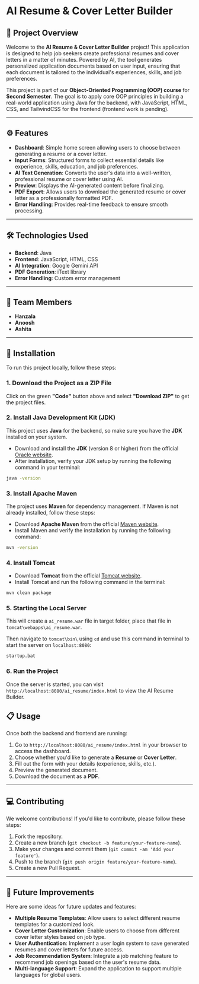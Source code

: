 # **AI Resume & Cover Letter Builder**

## 📄 **Project Overview**

Welcome to the **AI Resume & Cover Letter Builder** project! This application is designed to help job seekers create professional resumes and cover letters in a matter of minutes. Powered by AI, the tool generates personalized application documents based on user input, ensuring that each document is tailored to the individual's experiences, skills, and job preferences.

This project is part of our **Object-Oriented Programming (OOP) course** for **Second Semester**. The goal is to apply core OOP principles in building a real-world application using Java for the backend, with JavaScript, HTML, CSS, and TailwindCSS for the frontend (frontend work is pending).

---

## ⚙️ **Features**

- **Dashboard**: Simple home screen allowing users to choose between generating a resume or a cover letter.
- **Input Forms**: Structured forms to collect essential details like experience, skills, education, and job preferences.
- **AI Text Generation**: Converts the user's data into a well-written, professional resume or cover letter using AI.
- **Preview**: Displays the AI-generated content before finalizing.
- **PDF Export**: Allows users to download the generated resume or cover letter as a professionally formatted PDF.
- **Error Handling**: Provides real-time feedback to ensure smooth processing.

---

## 🛠️ **Technologies Used**

- **Backend**: Java 
- **Frontend**: JavaScript, HTML, CSS
- **AI Integration**: Google Gemini API
- **PDF Generation**: iText library
- **Error Handling**: Custom error management

---

## 🤝 **Team Members**

- **Hanzala**
- **Anoosh**
- **Ashita**

---

## 🚀 **Installation**

To run this project locally, follow these steps:

### **1. Download the Project as a ZIP File**

Click on the green **"Code"** button above and select **"Download ZIP"** to get the project files.

### **2. Install Java Development Kit (JDK)**

This project uses **Java** for the backend, so make sure you have the **JDK** installed on your system.

- Download and install the **JDK** (version 8 or higher) from the official [Oracle website](https://www.oracle.com/java/technologies/javase-jdk11-downloads.html).
- After installation, verify your JDK setup by running the following command in your terminal:

```bash
java -version
```

### **3. Install Apache Maven**

The project uses **Maven** for dependency management. If Maven is not already installed, follow these steps:

- Download **Apache Maven** from the official [Maven website](https://maven.apache.org/download.cgi).
- Install Maven and verify the installation by running the following command:

```bash
mvn -version
```

### **4. Install Tomcat**

- Download **Tomcat** from the official [Tomcat website]([https://maven.apache.org/download.cgi](https://tomcat.apache.org/download-90.cgi)).
- Install Tomcat and run the following command in the terminal:

```bash
mvn clean package
```

### **5. Starting the Local Server**

This will create a `ai_resume.war` file in target folder, place that file in `tomcat\webapps\ai_resume.war`.

Then navigate to `tomcat\bin\` using `cd` and use this command in terminal to start the server on `localhost:8080`:

```bash
startup.bat
```

### **6. Run the Project**

Once the server is started, you can visit `http://localhost:8080/ai_resume/index.html` to view the AI Resume Builder.

## 📋 **Usage**

Once both the backend and frontend are running:

1. Go to `http://localhost:8080/ai_resume/index.html` in your browser to access the dashboard.
2. Choose whether you'd like to generate a **Resume** or **Cover Letter**.
3. Fill out the form with your details (experience, skills, etc.).
4. Preview the generated document.
5. Download the document as a **PDF**.

---

## 💻 **Contributing**

We welcome contributions! If you'd like to contribute, please follow these steps:

1. Fork the repository.
2. Create a new branch (`git checkout -b feature/your-feature-name`).
3. Make your changes and commit them (`git commit -am 'Add your feature'`).
4. Push to the branch (`git push origin feature/your-feature-name`).
5. Create a new Pull Request.

---

## 🌟 **Future Improvements**

Here are some ideas for future updates and features:

- **Multiple Resume Templates**: Allow users to select different resume templates for a customized look.
- **Cover Letter Customization**: Enable users to choose from different cover letter styles based on job type.
- **User Authentication**: Implement a user login system to save generated resumes and cover letters for future access.
- **Job Recommendation System**: Integrate a job matching feature to recommend job openings based on the user's resume data.
- **Multi-language Support**: Expand the application to support multiple languages for global users.
